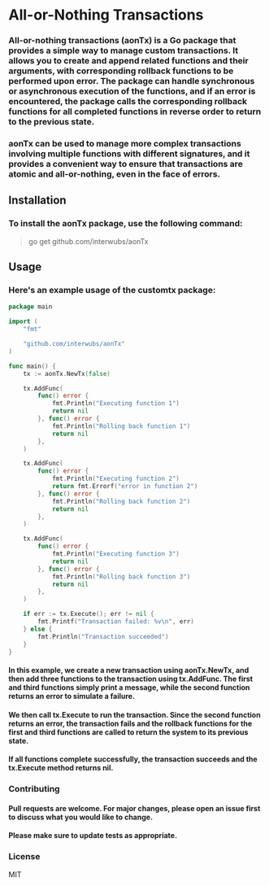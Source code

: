 # All-or-Nothing Transactions
### All-or-nothing transactions (aonTx) is a Go package that provides a simple way to manage custom transactions. It allows you to create and append related functions and their arguments, with corresponding rollback functions to be performed upon error. The package can handle synchronous or asynchronous execution of the functions, and if an error is encountered, the package calls the corresponding rollback functions for all completed functions in reverse order to return to the previous state.

### aonTx can be used to manage more complex transactions involving multiple functions with different signatures, and it provides a convenient way to ensure that transactions are atomic and all-or-nothing, even in the face of errors.

## Installation
### To install the aonTx package, use the following command:

> go get github.com/interwubs/aonTx


## Usage
### Here's an example usage of the customtx package:

```go
package main

import (
	"fmt"

	"github.com/interwubs/aonTx"
)

func main() {
	tx := aonTx.NewTx(false)

	tx.AddFunc(
		func() error {
			fmt.Println("Executing function 1")
			return nil
		}, func() error {
			fmt.Println("Rolling back function 1")
			return nil
		},
	)

	tx.AddFunc(
		func() error {
			fmt.Println("Executing function 2")
			return fmt.Errorf("error in function 2")
		}, func() error {
			fmt.Println("Rolling back function 2")
			return nil
		},
	)

	tx.AddFunc(
		func() error {
			fmt.Println("Executing function 3")
			return nil
		}, func() error {
			fmt.Println("Rolling back function 3")
			return nil
		},
	)

	if err := tx.Execute(); err != nil {
		fmt.Printf("Transaction failed: %v\n", err)
	} else {
		fmt.Println("Transaction succeeded")
	}
}

```


#### In this example, we create a new transaction using aonTx.NewTx, and then add three functions to the transaction using tx.AddFunc. The first and third functions simply print a message, while the second function returns an error to simulate a failure.

#### We then call tx.Execute to run the transaction. Since the second function returns an error, the transaction fails and the rollback functions for the first and third functions are called to return the system to its previous state.

#### If all functions complete successfully, the transaction succeeds and the tx.Execute method returns nil.

### Contributing
#### Pull requests are welcome. For major changes, please open an issue first to discuss what you would like to change.

#### Please make sure to update tests as appropriate.

### License
MIT




